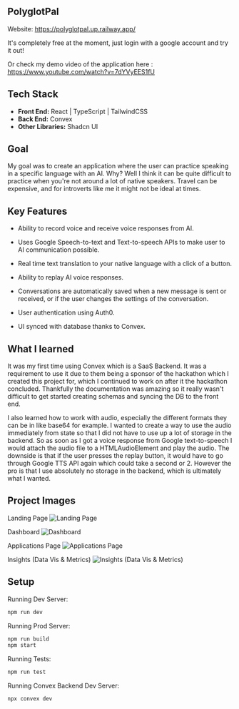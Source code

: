 ## PolyglotPal

Website: https://polyglotpal.up.railway.app/

It's completely free at the moment, just login with a google account and try it out!

Or check my demo video of the application here : https://www.youtube.com/watch?v=7dYVyEES1fU

## Tech Stack

- **Front End:** React | TypeScript | TailwindCSS
- **Back End:** Convex
- **Other Libraries:** Shadcn UI


## Goal

My goal was to create an application where the user can practice speaking in a specific language with an AI. Why? Well I think it can be quite difficult to practice when you're not around a lot of native speakers. Travel can be expensive, and for introverts like me it might not be ideal at times.

## Key Features 

- Ability to record voice and receive voice responses from AI.

- Uses Google Speech-to-text and Text-to-speech APIs to make user to AI communication possible.

- Real time text translation to your native language with a click of a button.

- Ability to replay AI voice responses.

- Conversations are automatically saved when a new message is sent or received, or if the user   changes the settings of the conversation.

- User authentication using Auth0.

- UI synced with database thanks to Convex.

## What I learned

It was my first time using Convex which is a SaaS Backend. It was a requirement to use it due to them being a sponsor of the hackathon which I created this project for, which I continued to work on after it the hackathon concluded. Thankfully the documentation was amazing so it really wasn't difficult to get started creating schemas and syncing the DB to the front end.

I also learned how to work with audio, especially the different formats they can be in like base64 for example. I wanted to create a way to use the audio immediately from state so that I did not have to use up a lot of storage in the backend. So as soon as I got a voice response from Google text-to-speech I would attach the audio file to a HTMLAudioElement and play the audio. The downside is that if the user presses the replay button, it would have to go through Google TTS API again which could take a second or 2. However the pro is that I use absolutely no storage in the backend, which is ultimately what I wanted.

## Project Images

Landing Page
![Landing Page](./src/assets/images/readMe/landing.png "Landing Page")

Dashboard
![Dashboard](./src/assets/images/readMe/dashboard.png "Dashboard")

Applications Page
![Applications Page](./src/assets/images/readMe/applications.png "Applications Page")

Insights (Data Vis & Metrics)
![Insights (Data Vis & Metrics)](./src/assets/images/readMe/insights.png "Insights (Data Vis & Metrics)")

## Setup

Running Dev Server:

```bash
npm run dev
```

Running Prod Server:

```bash
npm run build
npm start
```

Running Tests:

```bash
npm run test
```

Running Convex Backend Dev Server:

```bash
npx convex dev
```